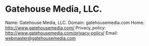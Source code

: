 
# Gatehouse Media, LLC.

Name: Gatehouse Media, LLC.
Domain: gatehousemedia.com
Home: http://www.gatehousemedia.com/
Privacy_policy: http://www.gatehousemedia.com/privacy-policy/
Email: webmaster@gatehousemedia.com

